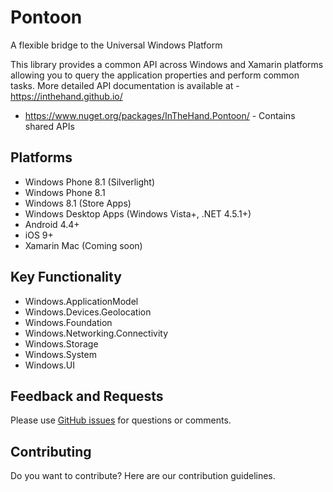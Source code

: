 # Pontoon
A flexible bridge to the Universal Windows Platform

This library provides a common API across Windows and Xamarin platforms allowing you to query the application properties and perform common tasks. More detailed API documentation is available at - https://inthehand.github.io/

- https://www.nuget.org/packages/InTheHand.Pontoon/ - Contains shared APIs

## Platforms
- Windows Phone 8.1 (Silverlight)
- Windows Phone 8.1
- Windows 8.1 (Store Apps)
- Windows Desktop Apps (Windows Vista+, .NET 4.5.1+)
- Android 4.4+
- iOS 9+
- Xamarin Mac (Coming soon)

## Key Functionality
- Windows.ApplicationModel
- Windows.Devices.Geolocation
- Windows.Foundation
- Windows.Networking.Connectivity
- Windows.Storage
- Windows.System
- Windows.UI

## Feedback and Requests
Please use [GitHub issues](https://github.com/inthehand/Pontoon/issues) for questions or comments.

## Contributing
Do you want to contribute? Here are our contribution guidelines.
